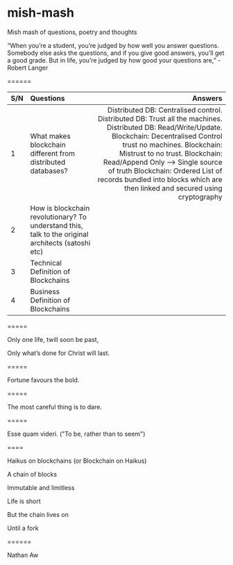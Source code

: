 # mish-mash
Mish mash of questions, poetry and thoughts

“When you’re a student, you’re judged by how well you answer questions. Somebody else asks the questions, and if you give good answers, you’ll get a good grade. But in life, you’re judged by how good your questions are,” - Robert Langer 

======

| S/N | Questions                                                                                          | Answers  |
| ----|:---------------------------------------------------------------------------------------------------| --------:|
| 1   | What makes blockchain different from distributed databases?                                        | Distributed DB: Centralised control. Distributed DB: Trust all the machines. Distributed DB: Read/Write/Update. Blockchain: Decentralised Control trust no machines. Blockchain: Mistrust to no trust. Blockchain: Read/Append Only --> Single source of truth Blockchain: Ordered List of records bundled into blocks which are then linked and secured using cryptography |
| 2   | How is blockchain revolutionary? To understand this, talk to the original architects (satoshi etc) |         |                  
| 3   | Technical Definition of Blockchains                                                                |         |
| 4   | Business Definition of Blockchains                                                                 |         |

=====

Only one life, twill soon be past,

Only what’s done for Christ will last.

=====

Fortune favours the bold.

=====

The most careful thing is to dare. 

=====

Esse quam videri. ("To be, rather than to seem")

====

Haikus on blockchains (or Blockchain on Haikus)



A chain of blocks

Immutable and limitless

Life is short

But the chain lives on 

Until a fork

======


Nathan Aw


